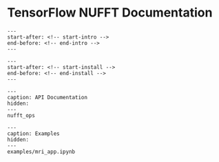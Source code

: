 # TensorFlow NUFFT Documentation

```{include} ../../README.md
---
start-after: <!-- start-intro -->
end-before: <!-- end-intro -->
---
```

```{include} ../../README.md
---
start-after: <!-- start-install -->
end-before: <!-- end-install -->
---
```

```{toctree}
---
caption: API Documentation
hidden:
---
nufft_ops
```

```{toctree}
---
caption: Examples
hidden:
---
examples/mri_app.ipynb
```

